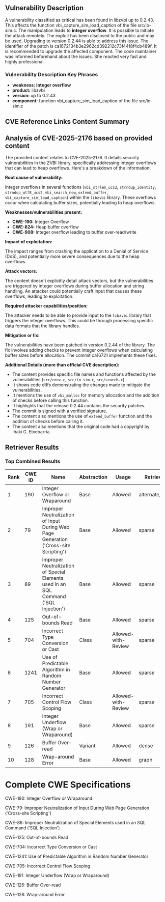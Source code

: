 ## Vulnerability Description
A vulnerability classified as critical has been found in libzvbi up to 0.2.43. This affects the function vbi_capture_sim_load_caption of the file src/io-sim.c. The manipulation leads to **integer overflow**. It is possible to initiate the attack remotely. The exploit has been disclosed to the public and may be used. Upgrading to version 0.2.44 is able to address this issue. The identifier of the patch is ca1672134b3e2962cd392212c73f44f8f4cb489f. It is recommended to upgrade the affected component. The code maintainer was informed beforehand about the issues. She reacted very fast and highly professional.

### Vulnerability Description Key Phrases
- **weakness:** **integer overflow**
- **product:** libzvbi
- **version:** up to 0.2.43
- **component:** function vbi_capture_sim_load_caption of the file src/io-sim.c

## CVE Reference Links Content Summary
## Analysis of CVE-2025-2176 based on provided content

The provided content relates to CVE-2025-2176. It details security vulnerabilities in the ZVBI library, specifically addressing integer overflows that can lead to heap overflows. Here's a breakdown of the information:

**Root cause of vulnerability:**

Integer overflows in several functions (`vbi_strlen_ucs2`, `strndup_identity`, `strndup_utf8_ucs2`, `vbi_search_new`, `extend_buffer`, `vbi_capture_sim_load_caption`) within the `libzvbi` library. These overflows occur when calculating buffer sizes, potentially leading to heap overflows.

**Weaknesses/vulnerabilities present:**

*   **CWE-190:** Integer Overflow
*   **CWE-824:** Heap buffer overflow
*   **CWE-908:** Integer overflow leading to buffer over-read/write

**Impact of exploitation:**

The impact ranges from crashing the application to a Denial of Service (DoS), and potentially more severe consequences due to the heap overflows.

**Attack vectors:**

The content doesn't explicitly detail attack vectors, but the vulnerabilities are triggered by integer overflows during buffer allocation and string handling. An attacker could potentially craft input that causes these overflows, leading to exploitation.

**Required attacker capabilities/position:**

The attacker needs to be able to provide input to the `libzvbi` library that triggers the integer overflows. This could be through processing specific data formats that the library handles.

**Mitigation or fix:**

The vulnerabilities have been patched in version 0.2.44 of the library. The fix involves adding checks to prevent integer overflows when calculating buffer sizes before allocation. The commit ca16721 implements these fixes.

**Additional Details (more than official CVE description):**

*   The content provides specific file names and functions affected by the vulnerabilities (`src/conv.c`, `src/io-sim.c`, `src/search.c`).
*   It shows code diffs demonstrating the changes made to mitigate the vulnerabilities.
*   It mentions the use of `vbi_malloc` for memory allocation and the addition of checks before calling this function.
*   It highlights that the release 0.2.44 contains the security patches.
*   The commit is signed with a verified signature.
*   The content also mentions the use of `extend_buffer` function and the addition of checks before calling it.
*   The content also mentions that the original code had a copyright by Iñaki G. Etxebarria.

## Retriever Results

### Top Combined Results

| Rank | CWE ID | Name | Abstraction | Usage  | Retrievers | Individual Scores |
|------|--------|------|-------------|-------|------------|-------------------|
| 1 | 190 | Integer Overflow or Wraparound | Base | Allowed | alternate_terms | 0.800 |
| 2 | 79 | Improper Neutralization of Input During Web Page Generation ('Cross-site Scripting') | Base | Allowed | sparse | 0.576 |
| 3 | 89 | Improper Neutralization of Special Elements used in an SQL Command ('SQL Injection') | Base | Allowed | sparse | 0.557 |
| 4 | 125 | Out-of-bounds Read | Base | Allowed | sparse | 0.546 |
| 5 | 704 | Incorrect Type Conversion or Cast | Class | Allowed-with-Review | sparse | 0.540 |
| 6 | 1241 | Use of Predictable Algorithm in Random Number Generator | Base | Allowed | sparse | 0.518 |
| 7 | 705 | Incorrect Control Flow Scoping | Class | Allowed-with-Review | sparse | 0.517 |
| 8 | 191 | Integer Underflow (Wrap or Wraparound) | Base | Allowed | sparse | 0.509 |
| 9 | 126 | Buffer Over-read | Variant | Allowed | dense | 0.554 |
| 10 | 128 | Wrap-around Error | Base | Allowed | graph | 0.002 |



# Complete CWE Specifications

CWE-190: Integer Overflow or Wraparound

CWE-79: Improper Neutralization of Input During Web Page Generation ('Cross-site Scripting')

CWE-89: Improper Neutralization of Special Elements used in an SQL Command ('SQL Injection')

CWE-125: Out-of-bounds Read

CWE-704: Incorrect Type Conversion or Cast

CWE-1241: Use of Predictable Algorithm in Random Number Generator

CWE-705: Incorrect Control Flow Scoping

CWE-191: Integer Underflow (Wrap or Wraparound)

CWE-126: Buffer Over-read

CWE-128: Wrap-around Error